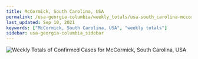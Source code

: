 ```yaml
---
title: McCormick, South Carolina, USA
permalink: /usa-georgia-columbia/weekly_totals/usa-south_carolina-mccormick-weekly_totals.html
last_updated: Sep 10, 2021
keywords: ["McCormick, South Carolina, USA", "weekly totals"]
sidebar: usa-georgia-columbia_sidebar
---
```


![Weekly Totals of Confirmed Cases for McCormick, South Carolina, USA](/covid_tracker/images/graphs/usa-south_carolina-mccormick-weekly_totals_graph.png)
